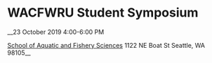 # WACFWRU Student Symposium

__23 October 2019
4:00-6:00 PM

[School of Aquatic and Fishery Sciences](https://fish.uw.edu/)
1122 NE Boat St
Seattle, WA 98105__
